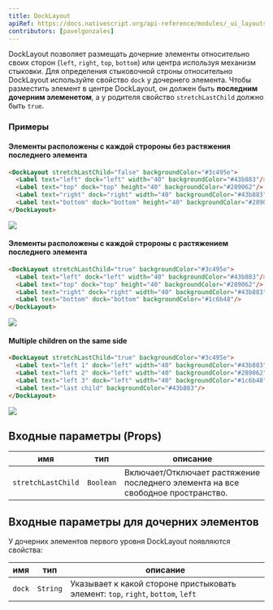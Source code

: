 ```yaml
---
title: DockLayout
apiRef: https://docs.nativescript.org/api-reference/modules/_ui_layouts_dock_layout_
contributors: [pavelgonzales]
---
```


DockLayout позволяет размещать дочерние элементы относительно своих сторон (`left`, `right`, `top`, `bottom`) или центра используя механизм стыковки. Для определения стыковочной строны относительно DockLayout используйте свойство `dock` у дочернего элемента. Чтобы разместить элемент в центре DockLayout, он должен быть **последним дочерним элеменетом**, а у родителя свойство `stretchLastChild` должно быть `true`.

### Примеры

#### Элементы расположены с каждой стророны без растяжения последнего элемента

```html
<DockLayout stretchLastChild="false" backgroundColor="#3c495e">
  <Label text="left" dock="left" width="40" backgroundColor="#43b883"/>
  <Label text="top" dock="top" height="40" backgroundColor="#289062"/>
  <Label text="right" dock="right" width="40" backgroundColor="#43b883"/>
  <Label text="bottom" dock="bottom" height="40" backgroundColor="#289062"/>
</DockLayout>
```
<img class="md:w-1/2 lg:w-1/3" src="https://art.nativescript-vue.org/layouts/dock_layout_no_stretch.svg" />

#### Элементы расположены с каждой стророны с растяжением последнего элемента

```html
<DockLayout stretchLastChild="true" backgroundColor="#3c495e">
  <Label text="left" dock="left" width="40" backgroundColor="#43b883"/>
  <Label text="top" dock="top" height="40" backgroundColor="#289062"/>
  <Label text="right" dock="right" width="40" backgroundColor="#43b883"/>
  <Label text="bottom" dock="bottom" backgroundColor="#1c6b48"/>
</DockLayout>
```
<img class="md:w-1/2 lg:w-1/3" src="https://art.nativescript-vue.org/layouts/dock_layout_stretch.svg" />

#### Multiple children on the same side

```html
<DockLayout stretchLastChild="true" backgroundColor="#3c495e">
  <Label text="left 1" dock="left" width="40" backgroundColor="#43b883"/>
  <Label text="left 2" dock="left" width="40" backgroundColor="#289062"/>
  <Label text="left 3" dock="left" width="40" backgroundColor="#1c6b48"/>
  <Label text="last child" backgroundColor="#43b883"/>
</DockLayout>
```
<img class="md:w-1/2 lg:w-1/3" src="https://art.nativescript-vue.org/layouts/dock_layout_multiple_on_same_side.svg" />

## Входные параметры (Props)

| имя | тип | описание |
|------|------|-------------|
`stretchLastChild` | `Boolean` | Включает/Отключает растяжение последнего элемента на все свободное пространство.

## Входные параметры для дочерних элементов

У дочерних элементов первого уровня DockLayout появляются свойства:

| имя | тип | описание |
|------|------|-------------|
`dock` | `String` | Указывает к какой стороне пристыковать элемент: `top`, `right`, `bottom`, `left`
